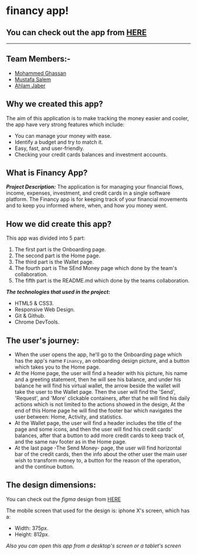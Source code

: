 # financy app!

## You can check out the app from [HERE](https://gsg-cf05.github.io/finance-app-team2/)

---

## Team Members:-

- [Mohammed Ghassan](https://github.com/MohammedAbuSamra)
- [Mustafa Salem](https://github.com/moustf)
- [Ahlam Jaber](https://github.com/ahlam377)

## Why we created this app?

The aim of this application is to make tracking the money easier and cooler, the app have very strong features which include:

- You can manage your money with ease.
- Identify a budget and try to match it.
- Easy, fast, and user-friendly.
- Checking your credit cards balances and investment accounts.

## What is Financy App?

**_Project Description:_**
The application is for managing your financial flows, income, expenses, investment, and credit cards in a single software platform.
The Financy app is for keeping track of your financial movements and to keep you informed where, when, and how you money went.

## How we did create this app?

This app was divided into 5 part:

1. The first part is the Onboarding page.
2. The second part is the Home page.
3. The third part is the Wallet page.
4. The fourth part is The SEnd Money page which done by the team's collaboration.
5. The fifth part is the README.md which done by the teams collaboration.

**_The technologies that used in the project:_**

- HTML5 & CSS3.
- Responsive Web Design.
- Git & Github.
- Chrome DevTools.

## The user's journey:

- When the user opens the app, he'll go to the Onboarding page which has the app's name `Financy`, an onboarding design picture, and a button which takes you to the Home page.
- At the Home page, the user will find a header with his picture, his name and a greeting statement, then he will see his balance, and under his balance he will find his virtual wallet, the arrow beside the wallet will take the user to the Wallet page.
  Then the user will find the 'Send', 'Request', and 'More' clickable containers, after that he will find his daily actions which is not limited to the actions showed in the design,
  At the end of this Home page he will find the footer bar which navigates the user between: Home, Activity, and statistics.
- At the Wallet page, the user will find a header includes the title of the page and some icons, and then the user will find his credit cards' balances, after that a button to add more credit cards to keep track of, and the same nav footer as in the Home page.
- At the last page -The Send Money- page, the user will find horizontal bar of the credit cards, then the info about the other user the main user wish to transform money to, a button for the reason of the operation, and the continue button.

## The design dimensions:

You can check out the _figma_ design from [HERE](https://www.figma.com/file/v9okQombj1lbl4uwtI6lqs/Finance-App?node-id=0%3A1)

The mobile screen that used for the design is: iphone X's screen, which has a:

- Width: 375px.
- Height: 812px.

_Also you can open this app from a desktop's screen or a tablet's screen_
